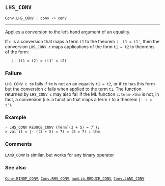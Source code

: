 ## `LHS_CONV`

``` hol4
Conv.LHS_CONV : conv -> conv
```

------------------------------------------------------------------------

Applies a conversion to the left-hand argument of an equality.

If `c` is a conversion that maps a term `t1` to the theorem
`|- t1 = t1'`, then the conversion `LHS_CONV c` maps applications of the
form `t1 = t2` to theorems of the form:

``` hol4
   |- (t1 = t2) = (t1' = t2)
```

### Failure

`LHS_CONV c tm` fails if `tm` is not an an equality `t1 = t2`, or if
`tm` has this form but the conversion `c` fails when applied to the term
`t1`. The function returned by `LHS_CONV c` may also fail if the ML
function `c:term->thm` is not, in fact, a conversion (i.e. a function
that maps a term `t` to a theorem `|- t = t'`).

### Example

``` hol4
- LHS_CONV REDUCE_CONV (Term`(3 + 5) = 7`);
> val it = |- ((3 + 5) = 7) = (8 = 7) : thm
```

### Comments

`LAND_CONV` is similar, but works for any binary operator

### See also

[`Conv.BINOP_CONV`](#Conv.BINOP_CONV),
[`Conv.RHS_CONV`](#Conv.RHS_CONV),
[`numLib.REDUCE_CONV`](#numLib.REDUCE_CONV),
[`Conv.LAND_CONV`](#Conv.LAND_CONV)
